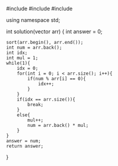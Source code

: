 #include <string>
#include <vector>
#include <algorithm>

using namespace std;

int solution(vector<int> arr) {
int answer = 0;

    sort(arr.begin(), arr.end());
    int num = arr.back();
    int idx;
    int mul = 1;
    while(1){
        idx = 0;
        for(int i = 0; i < arr.size(); i++){
            if(num % arr[i] == 0){
                idx++;
            }
        }
        if(idx == arr.size()){
            break;
        }
        else{
            mul++;
            num = arr.back() * mul;
        }
    }
    answer = num;
    return answer;

}
